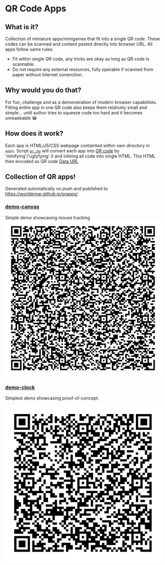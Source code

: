 # QR Code Apps

## What is it?
Collection of miniature apps/minigames that fit into a single QR code.
These codes can be scanned and content pasted directly into browser URL.
All apps follow same rules:

- Fit within single QR code, any tricks are okay as long as QR code is scannable.
- Do not require any external resources, fully operable if scanned from paper without internet conenction.

## Why would you do that?
For fun, challenge and as a demonstration of modern browser capabilities.
Fitting entire app in one QR code also keeps them relatively small and simple... until author tries to squeeze code too hard and it becomes unreadeable 😂

## How does it work?
Each app is HTML/JS/CSS webpage containted within own directory in `apps`. Script [`qr.py`](qr.py) will convert each app into [QR code](https://en.wikipedia.org/wiki/QR_code) by 'minifying'/'uglyfying' it and inlining all code into single HTML. This HTML then encoded as QR code [Data URL](https://en.wikipedia.org/wiki/Data_URI_scheme)

## Collection of QR apps!
Generated automatically on push and published to https://worldemar.github.io/qrapps/
### [demo-canvas](demo-canvas/minibundle.html)

Simple demo showcasing mouse tracking
![demo-canvas](demo-canvas/qr.svg)

### [demo-clock](demo-clock/minibundle.html)

Simplest demo showcasing proof-of-concept.

![demo-clock](demo-clock/qr.svg)

